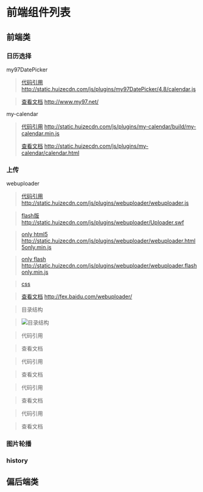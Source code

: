 # 前端组件列表

## 前端类
### 日历选择
	
my97DatePicker
>[代码引用](http://static.huizecdn.com/js/plugins/my97DatePicker/4.8/calendar.js "查看文档") http://static.huizecdn.com/js/plugins/my97DatePicker/4.8/calendar.js

>[查看文档](http://www.my97.net/ "查看文档") http://www.my97.net/

my-calendar
>[代码引用](http://static.huizecdn.com/js/plugins/my-calendar/build/my-calendar.min.js "代码引用") http://static.huizecdn.com/js/plugins/my-calendar/build/my-calendar.min.js
>
>[查看文档](http://static.huizecdn.com/js/plugins/my-calendar/calendar.html "查看文档") http://static.huizecdn.com/js/plugins/my-calendar/calendar.html

### 上传
webuploader
>[代码引用](http://static.huizecdn.com/js/plugins/webuploader/webuploader.js) http://static.huizecdn.com/js/plugins/webuploader/webuploader.js

>[flash版 ](http://static.huizecdn.com/js/plugins/webuploader/Uploader.swf) http://static.huizecdn.com/js/plugins/webuploader/Uploader.swf

>[only html5](http://static.huizecdn.com/js/plugins/webuploader/webuploader.html5only.min.js) http://static.huizecdn.com/js/plugins/webuploader/webuploader.html5only.min.js

>[only flash ](http://static.huizecdn.com/js/plugins/webuploader/webuploader.flashonly.min.js) http://static.huizecdn.com/js/plugins/webuploader/webuploader.flashonly.min.js

>[css ](http://static.huizecdn.com/js/plugins/webuploader/webuploader.css)

>[查看文档](http://fex.baidu.com/webuploader/ "查看文档") http://fex.baidu.com/webuploader/

>目录结构

>![目录结构](/images/webuploader.png)



>代码引用

>查看文档



>代码引用

>查看文档


>代码引用

>查看文档


>代码引用

>查看文档
### 图片轮播
### history
### 
## 偏后端类

